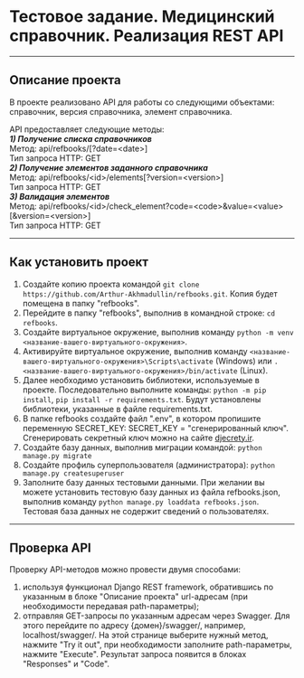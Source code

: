 # Тестовое задание. Медицинский справочник. Реализация REST API
---

## Описание проекта
В проекте реализовано API для работы со следующими объектами: справочник, версия справочника, элемент справочника. 

API предоставляет следующие методы:<br>
***1) Получение списка справочников***<br>
Метод: api/refbooks/[?date=\<date>] <br>
Тип запроса HTTP: GET <br>
***2) Получение элементов заданного справочника***<br>
Метод: api/refbooks/\<id>/elements[?version=\<version>] <br>
Тип запроса HTTP: GET <br>
***3) Валидация элементов***<br>
Метод: api/refbooks/\<id>/check_element?code=\<code>&value=\<value>[&version=\<version>] <br>
Тип запроса HTTP: GET <br>

---

## Как установить проект
1) Создайте копию проекта командой `git clone https://github.com/Arthur-Akhmadullin/refbooks.git`. Копия будет помещена в папку "refbooks".
2) Перейдите в папку "refbooks", выполнив в командной строке: `cd refbooks`. 
3) Создайте виртуальное окружение, выполнив команду `python -m venv <название-вашего-виртуального-окружения>`.
4) Активируйте виртуальное окружение, выполнив команду `<название-вашего-виртуального-окружения>\Scripts\activate` (Windows) или `. <название-вашего-виртуального-окружения>/bin/activate` (Linux).
5) Далее необходимо установить библиотеки, используемые в проекте. Последовательно выполните команды: `python -m pip install`, `pip install -r requirements.txt`. Будут установлены библиотеки, указанные в файле requirements.txt.
6) В папке refbooks создайте файл ".env", в котором пропишите переменную SECRET_KEY: SECRET_KEY = "сгенерированный ключ". Сгенерировать секретный ключ можно на сайте [djecrety.ir](https://djecrety.ir).
7) Создайте базу данных, выполнив миграции командой: `python manage.py migrate`
8) Создайте профиль суперпользователя (администратора): `python manage.py createsuperuser`
9) Заполните базу данных тестовыми данными. При желании вы можете установить тестовую базу данных из файла refbooks.json, выполнив команду `python manage.py loaddata refbooks.json`. Тестовая база данных не содержит сведений о пользователях.
---

## Проверка API
Проверку API-методов можно провести двумя способами:
1) используя функционал Django REST framework, обратившись по указанным в блоке "Описание проекта" url-адресам (при необходимости передавая path-параметры);
2) отправляя GET-запросы по указанным адресам через Swagger. Для этого перейдите по адресу {домен}/swagger/, например, localhost/swagger/. На этой странице выберите нужный метод, нажмите "Try it out", при необходимости заполните path-параметры, нажмите "Execute". Результат запроса появится в блоках "Responses" и "Code".
